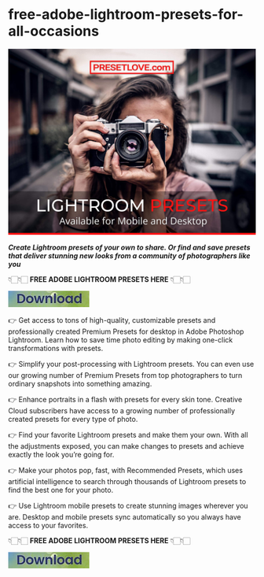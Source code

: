 # free-adobe-lightroom-presets-for-all-occasions

<img src="https://github.com/OliviaKlark/free-adobe-lightroom-presets-for-all-occasions/blob/main/lr.jpg"/>

***Create Lightroom presets of your own to share. Or find and save presets that deliver stunning new looks from a community of photographers like you***

👇🏻👇🏻 **FREE ADOBE LIGHTROOM PRESETS HERE** 👇🏻👇🏻

[<img src="https://github.com/OliviaKlark/free-adobe-lightroom-presets-for-all-occasions/blob/main/dl4.png"/>](https://bit.ly/3YG1u79)

👉 Get access to tons of high-quality, customizable presets and professionally created Premium Presets for desktop in Adobe Photoshop Lightroom. Learn how to save time photo editing by making one-click transformations with presets.

👉 Simplify your post-processing with Lightroom presets. You can even use our growing number of Premium Presets from top photographers to turn ordinary snapshots into something amazing.

👉 Enhance portraits in a flash with presets for every skin tone. Creative Cloud subscribers have access to a growing number of professionally created presets for every type of photo.

👉 Find your favorite Lightroom presets and make them your own. With all the adjustments exposed, you can make changes to presets and achieve exactly the look you’re going for.

👉 Make your photos pop, fast, with Recommended Presets, which uses artificial intelligence to search through thousands of Lightroom presets to find the best one for your photo.

👉 Use Lightroom mobile presets to create stunning images wherever you are. Desktop and mobile presets sync automatically so you always have access to your favorites.

👇🏻👇🏻 **FREE ADOBE LIGHTROOM PRESETS HERE** 👇🏻👇🏻

[<img src="https://github.com/OliviaKlark/free-adobe-lightroom-presets-for-all-occasions/blob/main/dl4.png"/>](https://bit.ly/3YG1u79)
